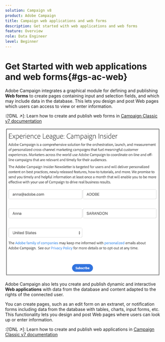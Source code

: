```yaml
---
solution: Campaign v8
product: Adobe Campaign
title: Campaign web applications and web forms
description: Get started with web applications and web forms
feature: Overview
role: Data Engineer
level: Beginner
---
```

# Get Started with web applications and web forms{#gs-ac-web}

Adobe Campaign integrates a graphical module for defining and publishing **Web forms** to create pages containing input and selection fields, and which may include data in the database. This lets you design and post Web pages which users can access to view or enter information.

:[!DNL :arrow_upper_right:]: Learn how to create and publish web forms in [Campaign Classic v7 documentation](https://experienceleague.corp.adobe.com/docs/campaign-classic/using/designing-content/web-forms/about-web-forms.html?lang=en#designing-content)

![](assets/sample.png) 

Adobe Campaign also lets you create and publish dynamic and interactive **Web applications** with data from the database and content adapted to the rights of the connected user.

You can create pages, such as an edit form on an extranet, or notification forms including data from the database with tables, charts, input forms, etc. This functionality lets you design and post Web pages where users can look up or enter information.

:[!DNL :arrow_upper_right:]: Learn how to create and publish web applications in [Campaign Classic v7 documentation](https://experienceleague.corp.adobe.com/docs/campaign-classic/using/designing-content/web-applications/about-web-applications.html?lang=en#designing-content)
